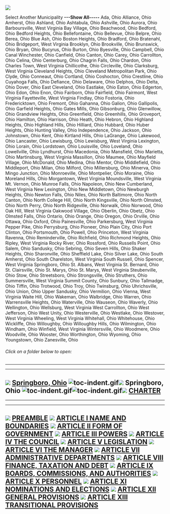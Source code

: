 [![](lpext51e7.bmp?f=images&fn=whdHelp.bmp&2.0)](http://www.conwaygreene.com/WHDHelp/index.htm)

Select Another Municipality **---Show All-----** Ada, Ohio Alliance,
Ohio Amherst, Ohio Ashland, Ohio Ashtabula, Ohio Ashville, Ohio Aurora,
Ohio Barboursville, West Virginia Bay Village, Ohio Beachwood, Ohio
Bedford, Ohio Bedford Heights, Ohio Bellefontaine, Ohio Bellevue, Ohio
Belpre, Ohio Berea, Ohio Blue Ash, Ohio Boston Heights, Ohio Bradford,
Ohio Bratenahl, Ohio Bridgeport, West Virginia Brooklyn, Ohio
Brookville, Ohio Brunswick, Ohio Bryan, Ohio Bucyrus, Ohio Burton, Ohio
Byesville, Ohio Campbell, Ohio Canal Winchester, Ohio Canfield, Ohio
Canton, Ohio Carey, Ohio Carrollton, Ohio Celina, Ohio Centerburg, Ohio
Chagrin Falls, Ohio Chardon, Ohio Charles Town, West Virginia
Chillicothe, Ohio Circleville, Ohio Clarksburg, West Virginia Cleveland
Heights, Ohio Cleveland Metropolitan Park, Ohio Clyde, Ohio Conneaut,
Ohio Cortland, Ohio Coshocton, Ohio Crestline, Ohio Cuyahoga Falls, Ohio
Defiance, Ohio Delaware, Ohio Delphos, Ohio Delta, Ohio Dover, Ohio East
Cleveland, Ohio Eastlake, Ohio Eaton, Ohio Edgerton, Ohio Edon, Ohio
Enon, Ohio Fairborn, Ohio Fairfield, Ohio Fairmont, West Virginia
Fayetteville, West Virginia Findlay, Ohio Fostoria, Ohio Fredericktown,
Ohio Fremont, Ohio Gahanna, Ohio Galion, Ohio Gallipolis, Ohio Garfield
Heights, Ohio Gates Mills, Ohio Gibsonburg, Ohio Glenwillow, Ohio
Grandview Heights, Ohio Greenfield, Ohio Greenhills, Ohio Groveport,
Ohio Hamilton, Ohio Harrison, Ohio Heath, Ohio Hebron, Ohio Highland
Heights, Ohio Highland Hills, Ohio Hilliard, Ohio Hubbard, Ohio Huber
Heights, Ohio Hunting Valley, Ohio Independence, Ohio Jackson, Ohio
Johnstown, Ohio Kent, Ohio Kirtland Hills, Ohio LaGrange, Ohio Lakewood,
Ohio Lancaster, Ohio Lewisburg, Ohio Lewisburg, West Virginia Lexington,
Ohio Lorain, Ohio Lordstown, Ohio Louisville, Ohio Loveland, Ohio
Lowellville, Ohio Lyndhurst, Ohio Macedonia, Ohio Mansfield, Ohio
Marietta, Ohio Martinsburg, West Virginia Massillon, Ohio Maumee, Ohio
Mayfield Village, Ohio McDonald, Ohio Medina, Ohio Mentor, Ohio
Middlefield, Ohio Middleport, Ohio Milan, Ohio Milford, Ohio
Millersburg, Ohio Minerva, Ohio Mingo Junction, Ohio Monroeville, Ohio
Montpelier, Ohio Moraine, Ohio Moreland Hills, Ohio Morgantown, West
Virginia Moundsville, West Virginia Mt. Vernon, Ohio Munroe Falls, Ohio
Napoleon, Ohio New Cumberland, West Virginia New Lexington, Ohio New
Middletown, Ohio Newburgh Heights, Ohio Newton Falls, Ohio Niles, Ohio
North Baltimore, Ohio North Canton, Ohio North College Hill, Ohio North
Kingsville, Ohio North Olmsted, Ohio North Perry, Ohio North Ridgeville,
Ohio Norwalk, Ohio Norwood, Ohio Oak Hill, West Virginia Oakwood
Village, Ohio Oberlin, Ohio Obetz, Ohio Olmsted Falls, Ohio Ontario,
Ohio Orange, Ohio Oregon, Ohio Orville, Ohio Ottawa, Ohio Oxford, Ohio
Painesville, Ohio Parkersburg, West Virginia Pepper Pike, Ohio
Perrysburg, Ohio Pioneer, Ohio Plain City, Ohio Port Clinton, Ohio
Portsmouth, Ohio Powell, Ohio Princeton, West Virginia Ravenna, Ohio
Reminderville, Ohio Richfield, Ohio Richmond Heights, Ohio Ripley, West
Virginia Rocky River, Ohio Rossford, Ohio Russells Point, Ohio Salem,
Ohio Sandusky, Ohio Sebring, Ohio Seven Hills, Ohio Shaker Heights, Ohio
Sharonville, Ohio Sheffield Lake, Ohio Silver Lake, Ohio South Amherst,
Ohio South Charelston, West Virginia South Russell, Ohio Spencer, West
Virginia Springboro, Ohio St. Albans, West Virginia St. Bernard, Ohio
St. Clairsville, Ohio St. Marys, Ohio St. Marys, West Virginia
Steubenville, Ohio Stow, Ohio Streetsboro, Ohio Strongsville, Ohio
Struthers, Ohio Summersville, West Virginia Summit County, Ohio Sunbury,
Ohio Tallmadge, Ohio Tiffin, Ohio Trotwood, Ohio Troy, Ohio Twinsburg,
Ohio Uhrichsville, Ohio Union, Ohio Upper Sandusky, Ohio Vermilion, Ohio
Vienna, West Virginia Waite Hill, Ohio Wakeman, Ohio Walbridge, Ohio
Warren, Ohio Warrensville Heights, Ohio Waterville, Ohio Wauseon, Ohio
Waverly, Ohio Wellington, Ohio Wellsburg, West Virginia West Carrollton,
Ohio West Jefferson, Ohio West Unity, Ohio Westerville, Ohio Westlake,
Ohio Westover, West Virginia Wheeling, West Virginia Whitehall, Ohio
Whitehouse, Ohio Wickliffe, Ohio Willoughby, Ohio Willoughby Hills, Ohio
Wilmington, Ohio Windham, Ohio Winfield, West Virginia Wintersville,
Ohio Woodmere, Ohio Woodville, Ohio Wooster, Ohio Worthington, Ohio
Wyoming, Ohio Youngstown, Ohio Zanesville, Ohio

###### Click on a folder below to open:

* * * * *

  -----------------------------------------------------------------------------------------------------------------------------------------------------------------------------------------------------------------------------------------------------------------------------------------------------------------------------------------
  [![](lpext0b6d.gif?f=images&fn=toc-expand.gif&2.0)](lpextf892.html?f=templates&fn=tools-contents.htm&cp=%2F&2.0) [Springboro, Ohio](lpext/indexee20.html?fn=document-frame.htm&f=templates&2.0)
  ![toc-indent.gif](lpextb702.gif?f=images&fn=toc-indent.gif&2.0)[![](lpext0b6d.gif?f=images&fn=toc-expand.gif&2.0)](lpextda37.html?f=templates&fn=tools-contents.htm&cp=Springboro&2.0) Springboro, Ohio
  ![toc-indent.gif](lpextb702.gif?f=images&fn=toc-indent.gif&2.0)![toc-indent.gif](lpextb702.gif?f=images&fn=toc-indent.gif&2.0)[![](lpext0b6d.gif?f=images&fn=toc-expand.gif&2.0)](lpext/Springboro/1289a412.html?fn=document-frame.htm&f=templates&2.0) [CHARTER](lpext/Springboro/1289a412.html?fn=document-frame.htm&f=templates&2.0)
  -----------------------------------------------------------------------------------------------------------------------------------------------------------------------------------------------------------------------------------------------------------------------------------------------------------------------------------------

* * * * *

  -----------------------------------------------------------------------------------------------------------------------------------------------------------------------------------------------------------------------------------------------------------------------
  [![](lpextdb7c.gif?f=images&fn=toc-leaf.gif&2.0)](lpext/Springboro/1289/1312a412.html?fn=document-frame.htm&f=templates&2.0) [PREAMBLE](lpext/Springboro/1289/1312a412.html?fn=document-frame.htm&f=templates&2.0)
  [![](lpexte2f4.gif?f=images&fn=toc-collapsed.gif&2.0)](lpext8e09.html?f=templates&fn=tools-contents.htm&cp=Springboro%2F1289%2F1316&2.0) [ARTICLE I NAME AND BOUNDARIES](lpext/Springboro/1289/1316a412.html?fn=document-frame.htm&f=templates&2.0)
  [![](lpexte2f4.gif?f=images&fn=toc-collapsed.gif&2.0)](lpextf17d.html?f=templates&fn=tools-contents.htm&cp=Springboro%2F1289%2F1320&2.0) [ARTICLE II FORM OF GOVERNMENT](lpext/Springboro/1289/1320a412.html?fn=document-frame.htm&f=templates&2.0)
  [![](lpexte2f4.gif?f=images&fn=toc-collapsed.gif&2.0)](lpext0bb1.html?f=templates&fn=tools-contents.htm&cp=Springboro%2F1289%2F1327&2.0) [ARTICLE III POWERS](lpext/Springboro/1289/1327a412.html?fn=document-frame.htm&f=templates&2.0)
  [![](lpexte2f4.gif?f=images&fn=toc-collapsed.gif&2.0)](lpext003e.html?f=templates&fn=tools-contents.htm&cp=Springboro%2F1289%2F1339&2.0) [ARTICLE IV THE COUNCIL](lpext/Springboro/1289/1339a412.html?fn=document-frame.htm&f=templates&2.0)
  [![](lpexte2f4.gif?f=images&fn=toc-collapsed.gif&2.0)](lpext75b5.html?f=templates&fn=tools-contents.htm&cp=Springboro%2F1289%2F1382&2.0) [ARTICLE V LEGISLATION](lpext/Springboro/1289/1382a412.html?fn=document-frame.htm&f=templates&2.0)
  [![](lpexte2f4.gif?f=images&fn=toc-collapsed.gif&2.0)](lpext3e5d.html?f=templates&fn=tools-contents.htm&cp=Springboro%2F1289%2F13b7&2.0) [ARTICLE VI THE MANAGER](lpext/Springboro/1289/13b7a412.html?fn=document-frame.htm&f=templates&2.0)
  [![](lpexte2f4.gif?f=images&fn=toc-collapsed.gif&2.0)](lpext5753.html?f=templates&fn=tools-contents.htm&cp=Springboro%2F1289%2F13d8&2.0) [ARTICLE VII ADMINISTRATIVE DEPARTMENTS](lpext/Springboro/1289/13d8a412.html?fn=document-frame.htm&f=templates&2.0)
  [![](lpexte2f4.gif?f=images&fn=toc-collapsed.gif&2.0)](lpexte7b7.html?f=templates&fn=tools-contents.htm&cp=Springboro%2F1289%2F1400&2.0) [ARTICLE VIII FINANCE, TAXATION AND DEBT](lpext/Springboro/1289/1400a412.html?fn=document-frame.htm&f=templates&2.0)
  [![](lpexte2f4.gif?f=images&fn=toc-collapsed.gif&2.0)](lpextb226.html?f=templates&fn=tools-contents.htm&cp=Springboro%2F1289%2F1441&2.0) [ARTICLE IX BOARDS, COMMISSIONS, AND AUTHORITIES](lpext/Springboro/1289/1441a412.html?fn=document-frame.htm&f=templates&2.0)
  [![](lpexte2f4.gif?f=images&fn=toc-collapsed.gif&2.0)](lpexte7ea.html?f=templates&fn=tools-contents.htm&cp=Springboro%2F1289%2F1467&2.0) [ARTICLE X PERSONNEL](lpext/Springboro/1289/1467a412.html?fn=document-frame.htm&f=templates&2.0)
  [![](lpexte2f4.gif?f=images&fn=toc-collapsed.gif&2.0)](lpextdd44.html?f=templates&fn=tools-contents.htm&cp=Springboro%2F1289%2F147c&2.0) [ARTICLE XI NOMINATIONS AND ELECTIONS](lpext/Springboro/1289/147ca412.html?fn=document-frame.htm&f=templates&2.0)
  [![](lpexte2f4.gif?f=images&fn=toc-collapsed.gif&2.0)](lpext5875.html?f=templates&fn=tools-contents.htm&cp=Springboro%2F1289%2F148c&2.0) [ARTICLE XII GENERAL PROVISIONS](lpext/Springboro/1289/148ca412.html?fn=document-frame.htm&f=templates&2.0)
  [![](lpexte2f4.gif?f=images&fn=toc-collapsed.gif&2.0)](lpext017f.html?f=templates&fn=tools-contents.htm&cp=Springboro%2F1289%2F14b0&2.0) [ARTICLE XIII TRANSITIONAL PROVISIONS](lpext/Springboro/1289/14b0a412.html?fn=document-frame.htm&f=templates&2.0)
  -----------------------------------------------------------------------------------------------------------------------------------------------------------------------------------------------------------------------------------------------------------------------


